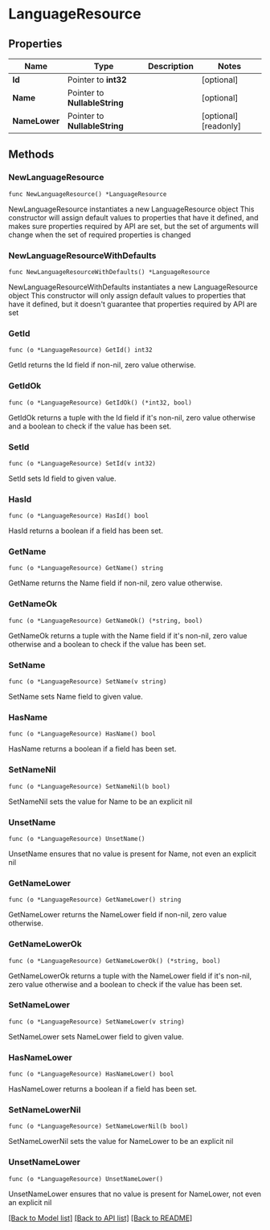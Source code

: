 # LanguageResource

## Properties

Name | Type | Description | Notes
------------ | ------------- | ------------- | -------------
**Id** | Pointer to **int32** |  | [optional] 
**Name** | Pointer to **NullableString** |  | [optional] 
**NameLower** | Pointer to **NullableString** |  | [optional] [readonly] 

## Methods

### NewLanguageResource

`func NewLanguageResource() *LanguageResource`

NewLanguageResource instantiates a new LanguageResource object
This constructor will assign default values to properties that have it defined,
and makes sure properties required by API are set, but the set of arguments
will change when the set of required properties is changed

### NewLanguageResourceWithDefaults

`func NewLanguageResourceWithDefaults() *LanguageResource`

NewLanguageResourceWithDefaults instantiates a new LanguageResource object
This constructor will only assign default values to properties that have it defined,
but it doesn't guarantee that properties required by API are set

### GetId

`func (o *LanguageResource) GetId() int32`

GetId returns the Id field if non-nil, zero value otherwise.

### GetIdOk

`func (o *LanguageResource) GetIdOk() (*int32, bool)`

GetIdOk returns a tuple with the Id field if it's non-nil, zero value otherwise
and a boolean to check if the value has been set.

### SetId

`func (o *LanguageResource) SetId(v int32)`

SetId sets Id field to given value.

### HasId

`func (o *LanguageResource) HasId() bool`

HasId returns a boolean if a field has been set.

### GetName

`func (o *LanguageResource) GetName() string`

GetName returns the Name field if non-nil, zero value otherwise.

### GetNameOk

`func (o *LanguageResource) GetNameOk() (*string, bool)`

GetNameOk returns a tuple with the Name field if it's non-nil, zero value otherwise
and a boolean to check if the value has been set.

### SetName

`func (o *LanguageResource) SetName(v string)`

SetName sets Name field to given value.

### HasName

`func (o *LanguageResource) HasName() bool`

HasName returns a boolean if a field has been set.

### SetNameNil

`func (o *LanguageResource) SetNameNil(b bool)`

 SetNameNil sets the value for Name to be an explicit nil

### UnsetName
`func (o *LanguageResource) UnsetName()`

UnsetName ensures that no value is present for Name, not even an explicit nil
### GetNameLower

`func (o *LanguageResource) GetNameLower() string`

GetNameLower returns the NameLower field if non-nil, zero value otherwise.

### GetNameLowerOk

`func (o *LanguageResource) GetNameLowerOk() (*string, bool)`

GetNameLowerOk returns a tuple with the NameLower field if it's non-nil, zero value otherwise
and a boolean to check if the value has been set.

### SetNameLower

`func (o *LanguageResource) SetNameLower(v string)`

SetNameLower sets NameLower field to given value.

### HasNameLower

`func (o *LanguageResource) HasNameLower() bool`

HasNameLower returns a boolean if a field has been set.

### SetNameLowerNil

`func (o *LanguageResource) SetNameLowerNil(b bool)`

 SetNameLowerNil sets the value for NameLower to be an explicit nil

### UnsetNameLower
`func (o *LanguageResource) UnsetNameLower()`

UnsetNameLower ensures that no value is present for NameLower, not even an explicit nil

[[Back to Model list]](../README.md#documentation-for-models) [[Back to API list]](../README.md#documentation-for-api-endpoints) [[Back to README]](../README.md)


